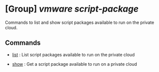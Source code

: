 # [Group] _vmware script-package_

Commands to list and show script packages available to run on the private cloud.

## Commands

- [list](/Commands/vmware/script-package/_list.md)
: List script packages available to run on the private cloud

- [show](/Commands/vmware/script-package/_show.md)
: Get a script package available to run on a private cloud
